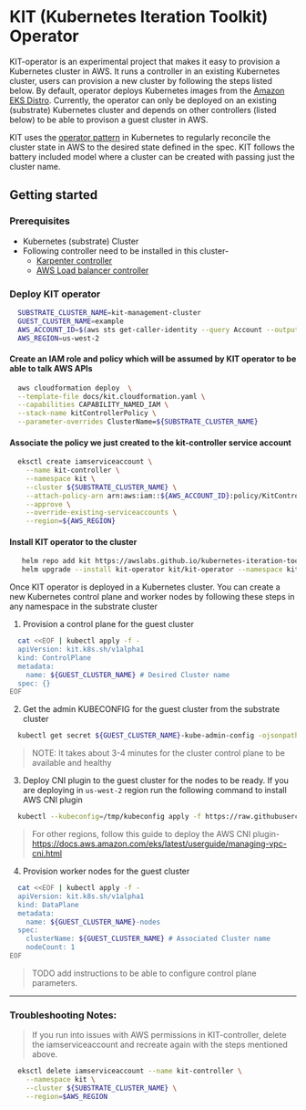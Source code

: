 # KIT (Kubernetes Iteration Toolkit) Operator

KIT-operator is an experimental project that makes it easy to provision a Kubernetes cluster in AWS. It runs a controller in an existing Kubernetes cluster, users can provision a new cluster by following the steps listed below.
By default, operator deploys Kubernetes images from the [Amazon EKS Distro](https://distro.eks.amazonaws.com/).
Currently, the operator can only be deployed on an existing (substrate) Kubernetes cluster and depends on other controllers (listed below) to be able to provison a guest cluster in AWS.

KIT uses the [operator pattern](https://kubernetes.io/docs/concepts/extend-kubernetes/operator/) in Kubernetes to regularly reconcile the cluster state in AWS to the desired state defined in the spec. KIT follows the battery included model where a cluster can be created with passing just the cluster name.

## Getting started

### Prerequisites

- Kubernetes (substrate) Cluster
- Following controller need to be installed in this cluster-
  - [Karpenter controller](https://karpenter.sh/docs/getting-started/)
  - [AWS Load balancer controller](https://docs.aws.amazon.com/eks/latest/userguide/aws-load-balancer-controller.html)

### Deploy KIT operator

```bash
  SUBSTRATE_CLUSTER_NAME=kit-management-cluster
  GUEST_CLUSTER_NAME=example
  AWS_ACCOUNT_ID=$(aws sts get-caller-identity --query Account --output text)
  AWS_REGION=us-west-2
```

#### Create an IAM role and policy which will be assumed by KIT operator to be able to talk AWS APIs

```bash
  aws cloudformation deploy  \
  --template-file docs/kit.cloudformation.yaml \
  --capabilities CAPABILITY_NAMED_IAM \
  --stack-name kitControllerPolicy \
  --parameter-overrides ClusterName=${SUBSTRATE_CLUSTER_NAME}
```

#### Associate the policy we just created to the kit-controller service account 

```bash
  eksctl create iamserviceaccount \
    --name kit-controller \
    --namespace kit \
    --cluster ${SUBSTRATE_CLUSTER_NAME} \
    --attach-policy-arn arn:aws:iam::${AWS_ACCOUNT_ID}:policy/KitControllerPolicy-${SUBSTRATE_CLUSTER_NAME} \
    --approve \
    --override-existing-serviceaccounts \
    --region=${AWS_REGION}
```

#### Install KIT operator to the cluster

```bash
   helm repo add kit https://awslabs.github.io/kubernetes-iteration-toolkit/
   helm upgrade --install kit-operator kit/kit-operator --namespace kit --create-namespace --version 0.0.1
```

Once KIT operator is deployed in a Kubernetes cluster. You can create a new Kubernetes control plane and worker nodes by following these steps in any namespace in the substrate cluster

1. Provision a control plane for the guest cluster

```bash
  cat <<EOF | kubectl apply -f -
  apiVersion: kit.k8s.sh/v1alpha1
  kind: ControlPlane
  metadata:
    name: ${GUEST_CLUSTER_NAME} # Desired Cluster name
  spec: {}
EOF
```

2. Get the admin KUBECONFIG for the guest cluster from the substrate cluster

```bash
  kubectl get secret ${GUEST_CLUSTER_NAME}-kube-admin-config -ojsonpath='{.data.config}' | base64 -d > /tmp/kubeconfig
```
> NOTE: It takes about 3-4 minutes for the cluster control plane to be available and healthy

3. Deploy CNI plugin to the guest cluster for the nodes to be ready. If you are deploying in `us-west-2` region run the following command to install AWS CNI plugin

```bash
  kubectl --kubeconfig=/tmp/kubeconfig apply -f https://raw.githubusercontent.com/aws/amazon-vpc-cni-k8s/master/config/v1.9/aws-k8s-cni.yaml
```
> For other regions, follow this guide to deploy the AWS CNI plugin- https://docs.aws.amazon.com/eks/latest/userguide/managing-vpc-cni.html

4. Provision worker nodes for the guest cluster

```bash
  cat <<EOF | kubectl apply -f -
  apiVersion: kit.k8s.sh/v1alpha1
  kind: DataPlane
  metadata:
    name: ${GUEST_CLUSTER_NAME}-nodes 
  spec: 
    clusterName: ${GUEST_CLUSTER_NAME} # Associated Cluster name
    nodeCount: 1
EOF
```

> TODO add instructions to be able to configure control plane parameters.

---

### Troubleshooting Notes:

> If you run into issues with AWS permissions in KIT-controller, delete the iamserviceaccount and recreate again with the steps mentioned above.
```bash
  eksctl delete iamserviceaccount --name kit-controller \
    --namespace kit \
    --cluster ${SUBSTRATE_CLUSTER_NAME} \
    --region=$AWS_REGION
```
